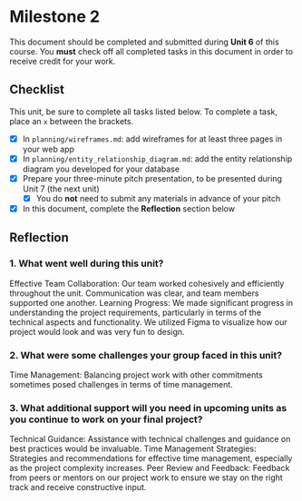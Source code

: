 # Milestone 2

This document should be completed and submitted during **Unit 6** of this course. You **must** check off all completed tasks in this document in order to receive credit for your work.

## Checklist

This unit, be sure to complete all tasks listed below. To complete a task, place an `x` between the brackets.

- [x] In `planning/wireframes.md`: add wireframes for at least three pages in your web app
- [x] In `planning/entity_relationship_diagram.md`: add the entity relationship diagram you developed for your database
- [x] Prepare your three-minute pitch presentation, to be presented during Unit 7 (the next unit)
  - [x] You do **not** need to submit any materials in advance of your pitch
- [x] In this document, complete the **Reflection** section below

## Reflection

### 1. What went well during this unit?

Effective Team Collaboration: Our team worked cohesively and efficiently throughout the unit. Communication was clear, and team members supported one another.
Learning Progress: We made significant progress in understanding the project requirements, particularly in terms of the technical aspects and functionality. We utilized Figma to visualize how our project would look and was very fun to design. 
### 2. What were some challenges your group faced in this unit?

Time Management: Balancing project work with other commitments sometimes posed challenges in terms of time management. 

### 3. What additional support will you need in upcoming units as you continue to work on your final project?

Technical Guidance: Assistance with technical challenges and guidance on best practices would be invaluable.
Time Management Strategies: Strategies and recommendations for effective time management, especially as the project complexity increases.
Peer Review and Feedback: Feedback from peers or mentors on our project work to ensure we stay on the right track and receive constructive input.

